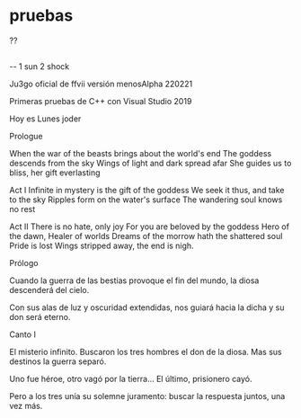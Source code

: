 # pruebas

??
##
##
##
--
1 sun 
2 shock

Ju3go oficial de ffvii versión menosAlpha 220221 


Primeras pruebas de C++ con Visual Studio 2019


Hoy es Lunes joder

Prologue 

When the war of the beasts brings about the world's end The goddess descends from the sky Wings of light and dark spread afar She guides us to bliss, her gift everlasting

Act I
Infinite in mystery is the gift of the goddess We seek it thus, and take to the sky Ripples form on the water's surface The wandering soul knows no rest

Act II
There is no hate, only joy For you are beloved by the goddess Hero of the dawn, Healer of worlds Dreams of the morrow hath the shattered soul Pride is lost Wings stripped away, the end is nigh.


Prólogo

Cuando la guerra de las bestias provoque el fin del mundo, la diosa descenderá del cielo.

Con sus alas de luz y oscuridad extendidas, nos guiará hacia la dicha y su don será eterno.

Canto I

El misterio infinito. Buscaron los tres hombres el don de la diosa. Mas sus destinos la guerra separó.

Uno fue héroe, otro vagó por la tierra... El último, prisionero cayó.

Pero a los tres unía su solemne juramento: buscar la respuesta juntos, una vez más.